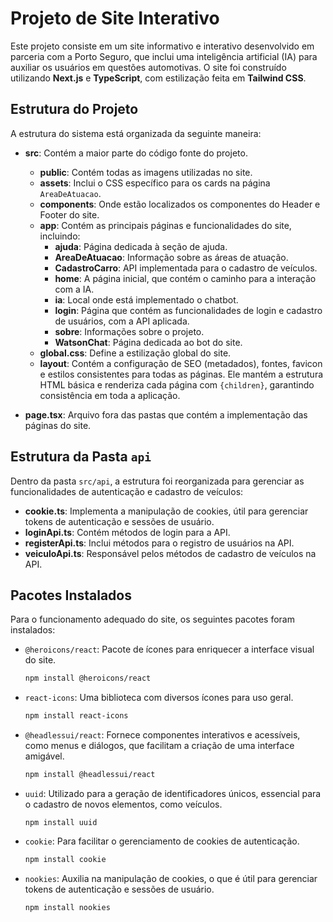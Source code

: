# Projeto de Site Interativo

Este projeto consiste em um site informativo e interativo desenvolvido em parceria com a Porto Seguro, que inclui uma inteligência artificial (IA) para auxiliar os usuários em questões automotivas. O site foi construído utilizando **Next.js** e **TypeScript**, com estilização feita em **Tailwind CSS**.

## Estrutura do Projeto

A estrutura do sistema está organizada da seguinte maneira:

- **src**: Contém a maior parte do código fonte do projeto.
  - **public**: Contém todas as imagens utilizadas no site.
  - **assets**: Inclui o CSS específico para os cards na página `AreaDeAtuacao`.
  - **components**: Onde estão localizados os componentes do Header e Footer do site.
  - **app**: Contém as principais páginas e funcionalidades do site, incluindo:
    - **ajuda**: Página dedicada à seção de ajuda.
    - **AreaDeAtuacao**: Informação sobre as áreas de atuação.
    - **CadastroCarro**: API implementada para o cadastro de veículos.
    - **home**: A página inicial, que contém o caminho para a interação com a IA.
    - **ia**: Local onde está implementado o chatbot.
    - **login**: Página que contém as funcionalidades de login e cadastro de usuários, com a API aplicada.
    - **sobre**: Informações sobre o projeto.
    - **WatsonChat**: Página dedicada ao bot do site.
  - **global.css**: Define a estilização global do site.
  - **layout**: Contém a configuração de SEO (metadados), fontes, favicon e estilos consistentes para todas as páginas. Ele mantém a estrutura HTML básica e renderiza cada página com `{children}`, garantindo consistência em toda a aplicação.

- **page.tsx**: Arquivo fora das pastas que contém a implementação das páginas do site.

## Estrutura da Pasta `api`

Dentro da pasta `src/api`, a estrutura foi reorganizada para gerenciar as funcionalidades de autenticação e cadastro de veículos:

- **cookie.ts**: Implementa a manipulação de cookies, útil para gerenciar tokens de autenticação e sessões de usuário.
- **loginApi.ts**: Contém métodos de login para a API.
- **registerApi.ts**: Inclui métodos para o registro de usuários na API.
- **veiculoApi.ts**: Responsável pelos métodos de cadastro de veículos na API.
## Pacotes Instalados

Para o funcionamento adequado do site, os seguintes pacotes foram instalados:

- `@heroicons/react`: Pacote de ícones para enriquecer a interface visual do site.
  ```bash
  npm install @heroicons/react

- `react-icons`: Uma biblioteca com diversos ícones para uso geral.
  ```bash
  npm install react-icons

- `@headlessui/react`: Fornece componentes interativos e acessíveis, como menus e diálogos, que facilitam a criação de uma interface amigável.
  ```bash
  npm install @headlessui/react

- `uuid`: Utilizado para a geração de identificadores únicos, essencial para o cadastro de novos elementos, como veículos.
  ```bashaxios
  npm install uuid

- `cookie`: Para facilitar o gerenciamento de cookies de autenticação.
  ```bash
  npm install cookie

- `nookies`: Auxilia na manipulação de cookies, o que é útil para gerenciar tokens de autenticação e sessões de usuário.
  ```bash
  npm install nookies

